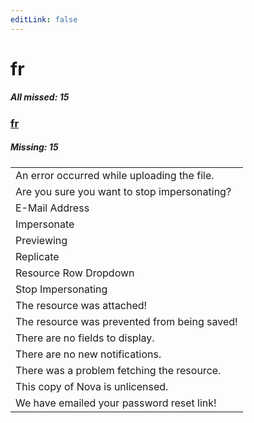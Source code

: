 ```yaml
---
editLink: false
---
```


# fr

##### All missed: 15


### [fr](https://github.com/Laravel-Lang/lang/blob/main/locales/fr/fr.json)

##### Missing: 15

<table >
<tr><td align="left" >
An error occurred while uploading the file.
</td>
</tr>
<tr><td align="left" >
Are you sure you want to stop impersonating?
</td>
</tr>
<tr><td align="left" >
E-Mail Address
</td>
</tr>
<tr><td align="left" >
Impersonate
</td>
</tr>
<tr><td align="left" >
Previewing
</td>
</tr>
<tr><td align="left" >
Replicate
</td>
</tr>
<tr><td align="left" >
Resource Row Dropdown
</td>
</tr>
<tr><td align="left" >
Stop Impersonating
</td>
</tr>
<tr><td align="left" >
The resource was attached!
</td>
</tr>
<tr><td align="left" >
The resource was prevented from being saved!
</td>
</tr>
<tr><td align="left" >
There are no fields to display.
</td>
</tr>
<tr><td align="left" >
There are no new notifications.
</td>
</tr>
<tr><td align="left" >
There was a problem fetching the resource.
</td>
</tr>
<tr><td align="left" >
This copy of Nova is unlicensed.
</td>
</tr>
<tr><td align="left" >
We have emailed your password reset link!
</td>
</tr>

</table>


